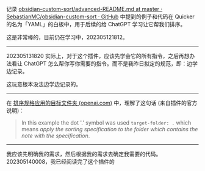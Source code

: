 记录 [obsidian-custom-sort/advanced-README.md at master · SebastianMC/obsidian-custom-sort · GitHub](https://github.com/SebastianMC/obsidian-custom-sort/blob/master/advanced-README.md) 中提到的例子和代码在 Quicker 的名为「YAML」的白板中，用于后续的给 ChatGPT 学习让它帮我们排序。

这是非常棒的，目前仍在学习中，202305121812。

---

202305131820 实际上，对于这个插件，应该先学会它的所有指令，之后再想办法看让 ChatGPT 怎么帮你写你需要的指令。而不是我昨日拟定的规范，即：边学边记录。

这玩意根本没法边学边记录的。

---

在 [排序规格应用的目标文件夹 (openai.com)](https://chat.openai.com/c/c4da07d8-a06f-42e9-a960-5e7bb5824c95) 中，理解了这句话 (来自插件的官方说明)：
> In this example the dot '.' symbol was used `target-folder: .` which means _apply the sorting specification to the folder which contains the note with the specification_.

---

我应该先明确我的需求，然后根据我的需求去确定我需要的代码。202305140008，我已经阅读完了这个插件的